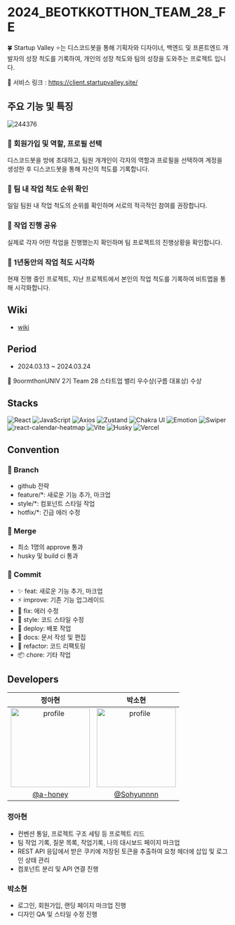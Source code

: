 # 2024_BEOTKKOTTHON_TEAM_28_FE

🍀 Startup Valley ⭐는 디스코드봇을 통해 기획자와 디자이너, 백엔드 및 프론트엔드 개발자의 성장 척도를 기록하여, 개인의 성장 척도와 팀의 성장을 도와주는 프로젝트 입니다.

🔗 서비스 링크 : https://client.startupvalley.site/

## 주요 기능 및 특징

![244376](https://github.com/goormthon-Univ/2024_BEOTKKOTTHON_TEAM_28_FE/assets/75254185/f1c46c80-636c-4b09-b565-fa768eb5b727)

### 🩷 회원가입 및 역할, 프로필 선택

디스코드봇을 방에 초대하고, 팀원 개개인이 각자의 역할과 프로필을 선택하여 계정을 생성한 후 디스코드봇을 통해 자신의 척도를 기록합니다.

### 💚 팀 내 작업 척도 순위 확인

일일 팀원 내 작업 척도의 순위를 확인하며 서로의 적극적인 참여를 권장합니다.

### 💛 작업 진행 공유

실제로 각자 어떤 작업을 진행했는지 확인하며 팀 프로젝트의 진행상황을 확인합니다.

### 💜 1년동안의 작업 척도 시각화

현재 진행 중인 프로젝트, 지난 프로젝트에서 본인의 작업 척도를 기록하여 비트맵을 통해 시각화합니다.

## Wiki

- [wiki](https://github.com/goormthon-Univ/2024_BEOTKKOTTHON_TEAM_28_FE/wiki)

## Period

- 2024.03.13 ~ 2024.03.24

🌸 9oormthonUNIV 2기 Team 28 스타트업 밸리 우수상(구름 대표상) 수상

## Stacks

![React](https://img.shields.io/badge/React-61DAFB?style=for-the-badge&logo=react&logoColor=ffffff)
![JavaScript](https://img.shields.io/badge/-JavaScript-F7DF1E?style=for-the-badge&logo=javascript&logoColor=black)
![Axios](https://img.shields.io/badge/Axios-007ACC?style=for-the-badge&logo=axios&logoColor=ffffff)
![Zustand](https://img.shields.io/badge/Zustand-FFD43B?style=for-the-badge&logo=react&logoColor=ffffff)
![Chakra UI](https://img.shields.io/badge/Chakra%20UI-319795?style=for-the-badge&logo=chakra-ui&logoColor=ffffff)
![Emotion](https://img.shields.io/badge/Emotion-DB7093?style=for-the-badge&logo=emotion&logoColor=ffffff)
![Swiper](https://img.shields.io/badge/Swiper-6332F6?style=for-the-badge&logo=swiper&logoColor=ffffff)
![react-calendar-heatmap](https://img.shields.io/badge/react--calendar--heatmap-2A2D2E?style=for-the-badge&logo=react&logoColor=ffffff)
![Vite](https://img.shields.io/badge/Vite-646CFF?style=for-the-badge&logo=vite&logoColor=ffffff)
![Husky](https://img.shields.io/badge/Husky-4E8EE9?style=for-the-badge&logo=husky&logoColor=ffffff)
![Vercel](https://img.shields.io/badge/Vercel-000000?style=for-the-badge&logo=vercel&logoColor=ffffff)

## Convention

### 📢 Branch

- github 전략
- feature/\*: 새로운 기능 추가, 마크업
- style/\*: 컴포넌트 스타일 작업
- hotfix/\*: 긴급 에러 수정

### 🌸 Merge

- 최소 1명의 approve 통과
- husky 및 build ci 통과

### 🌈 Commit

- ✨ feat: 새로운 기능 추가, 마크업
- ⚡️ improve: 기존 기능 업그레이드
- 🐛 fix: 에러 수정
- 💄 style: 코드 스타일 수정
- 🚀 deploy: 배포 작업
- 📝 docs: 문서 작성 및 편집
- 🔨 refactor: 코드 리팩토링
- 📦 chore: 기타 작업

## Developers

|                                              정아현                                              |                                               박소현                                               |
| :----------------------------------------------------------------------------------------------: | :------------------------------------------------------------------------------------------------: |
| <img src="https://avatars.githubusercontent.com/a-honey" alt="profile" width="180" height="180"> | <img src="https://avatars.githubusercontent.com/Sohyunnnn" alt="profile" width="180" height="180"> |
|                              [@a-honey](https://github.com/a-honey)                              |                             [@Sohyunnnn](https://github.com/Sohyunnnn)                             |

### 정아현

- 컨벤션 통일, 프로젝트 구조 세팅 등 프로젝트 리드
- 팀 작업 기록, 질문 목록, 작업기록, 나의 대시보드 페이지 마크업
- REST API 응답에서 받은 쿠키에 저장된 토큰을 추출하여 요청 헤더에 삽입 및 로그인 상태 관리
- 컴포넌트 분리 및 API 연결 진행

### 박소현

- 로그인, 회원가입, 랜딩 페이지 마크업 진행
- 디자인 QA 및 스타일 수정 진행
